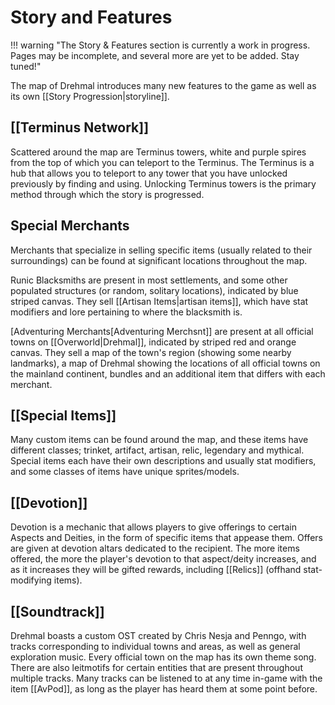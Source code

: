 # Story and Features

!!! warning "The Story & Features section is currently a work in progress. Pages may be incomplete, and several more are yet to be added. Stay tuned!"

The map of Drehmal introduces many new features to the game as well as its own [[Story Progression|storyline]].

## [[Terminus Network]]

Scattered around the map are Terminus towers, white and purple spires from the top of which you can teleport to the Terminus. The Terminus is a hub that allows you to teleport to any tower that you have unlocked previously by finding and using. Unlocking Terminus towers is the primary method through which the story is progressed.

## Special Merchants

Merchants that specialize in selling specific items (usually related to their surroundings) can be found at significant locations throughout the map.

Runic Blacksmiths are present in most settlements, and some other populated structures (or random, solitary locations), indicated by blue striped canvas. They sell [[Artisan Items|artisan items]], which have stat modifiers and lore pertaining to where the blacksmith is.

[Adventuring Merchants[Adventuring Merchsnt]] are present at all official towns on [[Overworld|Drehmal]], indicated by striped red and orange canvas. They sell a map of the town's region (showing some nearby landmarks), a map of Drehmal showing the locations of all official towns on the mainland continent, bundles and an additional item that differs with each merchant.

## [[Special Items]]

Many custom items can be found around the map, and these items have different classes; trinket, artifact, artisan, relic, legendary and mythical. Special items each have their own descriptions and usually stat modifiers, and some classes of items have unique sprites/models.

## [[Devotion]]

Devotion is a mechanic that allows players to give offerings to certain Aspects and Deities, in the form of specific items that appease them. Offers are given at devotion altars dedicated to the recipient. The more items offered, the more the player's devotion to that aspect/deity increases, and as it increases they will be gifted rewards, including [[Relics]] (offhand stat-modifying items).

## [[Soundtrack]]

Drehmal boasts a custom OST created by Chris Nesja and Penngo, with tracks corresponding to individual towns and areas, as well as general exploration music. Every official town on the map has its own theme song. There are also leitmotifs for certain entities that are present throughout multiple tracks. Many tracks can be listened to at any time in-game with the item [[AvPod]], as long as the player has heard them at some point before.


